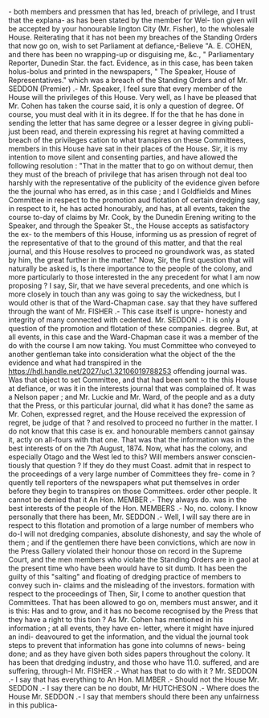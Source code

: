 \- both members and pressmen that has led, breach of privilege, and I trust that the explana- as has been stated by the member for Wel- tion given will be accepted by your honourable lington City (Mr. Fisher), to the wholesale House. Reiterating that it has not been my breaches of the Standing Orders that now go on, wish to set Parliament at defiance,-Believe "A. E. COHEN, and there has been no wrapping-up or disguising me, &c., " Parliamentary Reporter, Dunedin Star. the fact. Evidence, as in this case, has been taken holus-bolus and printed in the newspapers, " The Speaker, House of Representatives." which was a breach of the Standing Orders and of Mr. SEDDON (Premier) .- Mr. Speaker, I feel sure that every member of the House will the privileges of this House. Very well, as I have be pleased that Mr. Cohen has taken the course said, it is only a question of degree. Of course, you must deal with it in its degree. If for the that he has done in sending the letter that has same degree or a lesser degree in giving publi- just been read, and therein expressing his regret at having committed a breach of the privileges cation to what transpires on these Committees, members in this House have sat in their places of the House. Sir, it is my intention to move silent and consenting parties, and have allowed the following resolution : "That in the matter that to go on without demur, then they must of the breach of privilege that has arisen through not deal too harshly with the representative of the publicity of the evidence given before the the journal who has erred, as in this case ; and I Goldfields and Mines Committee in respect to the promotion aud flotation of certain dredging say, in respect to it, he has acted honourably, and has, at all events, taken the course to-day of claims by Mr. Cook, by the Dunedin Erening writing to the Speaker, and through the Speaker St., the House accepts as satisfactory the ex- to the members of this House, informing us as pression of regret of the representative of that to the ground of this matter, and that the real journal, and this House resolves to proceed no groundwork was, as stated by him, the great further in the matter." Now, Sir, the first question that will naturally be asked is, Is there importance to the people of the colony, and more particularly to those interested in the any precedent for what I am now proposing ? I say, Sir, that we have several precedents, and one which is more closely in touch than any was going to say the wickedness, but I would other is that of the Ward-Chapman case. say that they have suffered through the want of Mr. FISHER .- This case itself is unpre- honesty and integrity of many connected with cedented. Mr. SEDDON .- It is only a question of the promotion and flotation of these companies. degree. But, at all events, in this case and the Ward-Chapman case it was a member of the do with the course I am now taking. You must Committee who conveyed to another gentleman take into consideration what the object of the the evidence and what had transpired in the https://hdl.handle.net/2027/uc1.32106019788253 offending journal was. Was that object to set Committee, and that had been sent to the this House at defiance, or was it in the interests journal that was complained of. It was a Nelson paper ; and Mr. Luckie and Mr. Ward, of the people and as a duty that the Press, or this particular journal, did what it has done? the same as Mr. Cohen, expressed regret, and the House received the expression of regret, be judge of that ? and resolved to proceed no further in the matter. I do not know that this case is ex. and honourable members cannot gainsay it, actly on all-fours with that one. That was that the information was in the best interests of on the 7th August, 1874. Now, what has the colony, and especially Otago and the West led to this? Will members answer conscien- tiously that question ? If they do they must Coast. admit that in respect to the proceedings of a very large number of Committees they fre- come in ? quently tell reporters of the newspapers what put themselves in order before they begin to transpires on those Committees. order other people. It cannot be denied that it An Hon. MEMBER .- They always do. was in the best interests of the people of the Hon. MEMBERS .- No, no. colony. I know personally that there has been, Mr. SEDDON .- Well, I will say there are in respect to this flotation and promotion of a large number of members who do-I will not dredging companies, absolute dishonesty, and say the whole of them ; and if the gentlemen there have been convictions, which are now in the Press Gallery violated their honour those on record in the Supreme Court, and the men members who violate the Standing Orders are in gaol at the present time who have been would have to sit dumb. It has been the guilty of this "salting" and floating of dredging practice of members to convey such in- claims and the misleading of the investors. formation with respect to the proceedings of Then, Sir, I come to another question that Committees. That has been allowed to go on, members must answer, and it is this: Has and to grow, and it has no become recognised by the Press that they have a right to this tion ? As Mr. Cohen has mentioned in his information ; at all events, they have en- letter, where it might have injured an indi- deavoured to get the information, and the vidual the journal took steps to prevent that information has gone into columns of news- being done; and as they have given both sides papers throughout the colony. It has been that dredging industry, and those who have 11.0. suffered, and are suffering, through-I Mr. FISHER .- What has that to do with it ? Mr. SEDDON .- I say that has everything to An Hon. MI.MBER .- Should not the House Mr. SEDDON .- I say there can be no doubt, Mr HUTCHESON .- Where does the House Mr. SEDDON .- I say that members should there been any unfairness in this publica- 